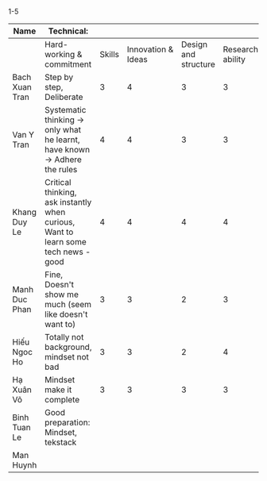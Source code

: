 1-5

| Name           | Technical:                                                                         |        |                    |                      |                  | Teamwork |                   |                             |            | English |
| -------------- | ---------------------------------------------------------------------------------- | ------ | ------------------ | -------------------- | ---------------- | -------- | ----------------- | --------------------------- | ---------- | ------- |
|                | Hard-working & commitment                                                          | Skills | Innovation & Ideas | Design and structure | Research ability | Attitude | Helpful & sharing | Communication               | Leadership |         |
| Bach Xuan Tran | Step by step, Deliberate                                                           | 3      | 4                  | 3                    | 3                | 4        | 4                 | A bit quiet                 | -          |         |
| Van Y Tran     | Systematic thinking -> only what he learnt, have known -> Adhere the rules         | 4      | 4                  | 3                    | 3                | 4        | 5                 | Active                      | 4          |         |
| Khang Duy Le   | Critical thinking, ask instantly when curious, Want to learn some tech news - good | 4      | 4                  | 4                    | 4                | 3        | 3                 | Normal - not introvert type | 3          |         |
| Manh Duc Phan  | Fine, Doesn't show me much (seem like doesn't want to)                             | 3      | 3                  | 2                    | 3                | 3        | 3                 | 3 normal                    | 3          |         |
| Hiếu Ngoc Ho   | Totally not background, mindset not bad                                            | 3      | 3                  | 2                    | 4                | 4        | 5                 | Fine - active               | 4          |         |
| Hạ Xuân Võ     | Mindset make it complete                                                           | 3      | 3                  | 3                    | 3                | 5        | 5                 | Active                      | 4          |         |
| Binh Tuan Le   | Good preparation: Mindset, tekstack                                                |        |                    |                      |                  |          |                   |                             |            |         |
| Man Huynh      |                                                                                    |        |                    |                      |                  |          |                   |                             |            |         |
